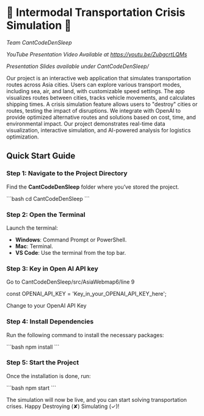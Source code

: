 # 🚢 **Intermodal Transportation Crisis Simulation** 🚢  
*Team CantCodeDenSleep*      

*YouTube Presentation Video Available at https://youtu.be/ZubgcrtLQMs*

*Presentation Slides available under CantCodeDenSleep/*

Our project is an interactive web application that simulates transportation routes across Asia cities. Users can explore various transport modes, including sea, air, and land, with customizable speed settings. The app visualizes routes between cities, tracks vehicle movements, and calculates shipping times. A crisis simulation feature allows users to "destroy" cities or routes, testing the impact of disruptions. We integrate with OpenAI to provide optimized alternative routes and solutions based on cost, time, and environmental impact. Our project demonstrates real-time data visualization, interactive simulation, and AI-powered analysis for logistics optimization.

## Quick Start Guide

### Step 1: Navigate to the Project Directory  
Find the **CantCodeDenSleep** folder where you’ve stored the project.

\`\`\`bash
cd CantCodeDenSleep
\`\`\`

### Step 2: Open the Terminal  
Launch the terminal:
- **Windows**: Command Prompt or PowerShell.
- **Mac**: Terminal.
- **VS Code**: Use the terminal from the top bar.


### Step 3: Key in Open AI API key  
Go to CantCodeDenSleep/src/AsiaWebmap6/line 9

const OPENAI_API_KEY = 'Key_in_your_OPENAI_API_KEY_here';

Change to your OpenAI API Key

### Step 4: Install Dependencies  
Run the following command to install the necessary packages:

\`\`\`bash
npm install
\`\`\`

### Step 5: Start the Project  
Once the installation is done, run:

\`\`\`bash
npm start
\`\`\`

The simulation will now be live, and you can start solving transportation crises. Happy Destroying (✘) Simulating (✓)!

